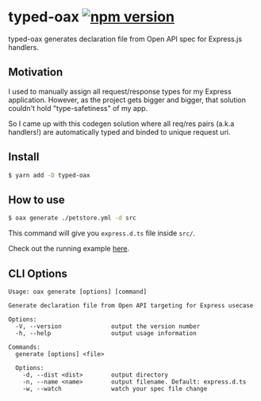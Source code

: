 # typed-oax [![npm version](https://badge.fury.io/js/typed-oax.svg)](https://badge.fury.io/js/typed-oax)

typed-oax generates declaration file from Open API spec for Express.js handlers.

## Motivation

I used to manually assign all request/response types for my Express application.
However, as the project gets bigger and bigger, that solution couldn't hold "type-safetiness" of my app.

So I came up with this codegen solution where all req/res pairs (a.k.a handlers!) are automatically typed and binded to unique request uri.

## Install

```sh
$ yarn add -D typed-oax
```

## How to use

```sh
$ oax generate ./petstore.yml -d src
```

This command will give you `express.d.ts` file inside `src/`.

Check out the running example [here](./example).

## CLI Options

```
Usage: oax generate [options] [command]

Generate declaration file from Open API targeting for Express usecase

Options:
  -V, --version              output the version number
  -h, --help                 output usage information

Commands:
  generate [options] <file>

  Options:
    -d, --dist <dist>        output directory
    -n, --name <name>        output filename. Default: express.d.ts
    -w, --watch              watch your spec file change
```
